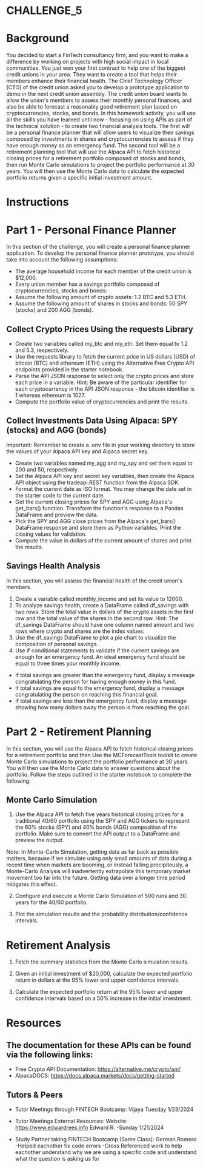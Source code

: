 # CHALLENGE_5
# Background
You decided to start a FinTech consultancy firm, and you want to make a difference by working on projects with high social impact in local communities. You just won your first contract to help one of the biggest credit unions in your area. They want to create a tool that helps their members enhance their financial health. The Chief Technology Officer (CTO) of the credit union asked you to develop a prototype application to demo in the next credit union assembly.
The credit union board wants to allow the union's members to assess their monthly personal finances, and also be able to forecast a reasonably good retirement plan based on cryptocurrencies, stocks, and bonds.
In this homework activity, you will use all the skills you have learned until now - focusing on using APIs as part of the technical solution - to create two financial analysis tools.
The first will be a personal finance planner that will allow users to visualize their savings composed by investments in shares and cryptocurrencies to assess if they have enough money as an emergency fund.
The second tool will be a retirement planning tool that will use the Alpaca API to fetch historical closing prices for a retirement portfolio composed of stocks and bonds, then run Monte Carlo simulations to project the portfolio performance at 30 years. You will then use the Monte Carlo data to calculate the expected portfolio returns given a specific initial investment amount.

# Instructions

# Part 1 - Personal Finance Planner
In this section of the challenge, you will create a personal finance planner application. To develop the personal finance planner prototype, you should take into account the following assumptions:
* The average household income for each member of the credit union is $12,000.
* Every union member has a savings portfolio composed of cryptocurrencies, stocks and bonds:
* Assume the following amount of crypto assets: 1.2 BTC and 5.3 ETH.
* Assume the following amount of shares in stocks and bonds: 50 SPY (stocks) and 200 AGG (bonds).

## Collect Crypto Prices Using the requests Library
* Create two variables called my_btc and my_eth. Set them equal to 1.2 and 5.3, respectively.
* Use the requests library to fetch the current price in US dollars (USD) of bitcoin (BTC) and ethereum (ETH) using the Alternative Free Crypto API endpoints provided in the starter notebook.
* Parse the API JSON response to select only the crypto prices and store each price in a variable.
Hint: Be aware of the particular identifier for each cryptocurrency in the API JSON response - the bitcoin identifier is 1 whereas ethereum is 1027.
* Compute the portfolio value of cryptocurrencies and print the results.

## Collect Investments Data Using Alpaca: SPY (stocks) and AGG (bonds)
Important: Remember to create a .env file in your working directory to store the values of your Alpaca API key and Alpaca secret key.

* Create two variables named my_agg and my_spy and set them equal to 200 and 50, respectively.
* Set the Alpaca API key and secret key variables, then create the Alpaca API object using the tradeapi.REST function from the Alpaca SDK.
* Format the current date as ISO format. You may change the date set in the starter code to the current date.
* Get the current closing prices for SPY and AGG using Alpaca's get_bars() function. Transform the function's response to a Pandas DataFrame and preview the data.
* Pick the SPY and AGG close prices from the Alpaca's get_bars() DataFrame response and store them as Python variables. Print the closing values for validation.
* Compute the value in dollars of the current amount of shares and print the results.

## Savings Health Analysis
In this section, you will assess the financial health of the credit union's members.
1. Create a variable called monthly_income and set its value to 12000.
2. To analyze savings health, create a DataFrame called df_savings with two rows. Store the total value in dollars of the crypto assets in the first row and the total value of the shares in the second row.
Hint: The df_savings DataFrame should have one column named amount and two rows where crypto and shares are the index values:
3. Use the df_savings DataFrame to plot a pie chart to visualize the composition of personal savings.
4. Use if conditional statements to validate if the current savings are enough for an emergency fund. An ideal emergency fund should be equal to three times your monthly income.
* If total savings are greater than the emergency fund, display a message congratulating the person for having enough money in this fund.
* If total savings are equal to the emergency fund, display a message congratulating the person on reaching this financial goal.
* If total savings are less than the emergency fund, display a message showing how many dollars away the person is from reaching the goal.

# Part 2 - Retirement Planning
In this section, you will use the Alpaca API to fetch historical closing prices for a retirement portfolio and then Use the MCForecastTools toolkit to create Monte Carlo simulations to project the portfolio performance at 30 years. You will then use the Monte Carlo data to answer questions about the portfolio.
Follow the steps outlined in the starter notebook to complete the following:

## Monte Carlo Simulation
1. Use the Alpaca API to fetch five years historical closing prices for a traditional 40/60 portfolio using the SPY and AGG tickers to represent the 60% stocks (SPY) and 40% bonds (AGG) composition of the portfolio. Make sure to convert the API output to a DataFrame and preview the output.

Note: In Monte-Carlo Simulation, getting data as far back as possible matters, because if we simulate using only small amounts of data during a recent time when markets are booming, or instead falling precipitously, a Monte-Carlo Analysis will inadvertently extrapolate this temporary market movement too far into the future. Getting data over a longer time period mitigates this effect.

2. Configure and execute a Monte Carlo Simulation of 500 runs and 30 years for the 40/60 portfolio.

3. Plot the simulation results and the probability distribution/confidence intervals.

# Retirement Analysis
1. Fetch the summary statistics from the Monte Carlo simulation results.


2. Given an initial investment of $20,000, calculate the expected portfolio return in dollars at the 95% lower and upper confidence intervals.

3. Calculate the expected portfolio return at the 95% lower and upper confidence intervals based on a 50% increase in the initial investment.

# Resources 

## The documentation for these APIs can be found via the following links:
* Free Crypto API Documentation: https://alternative.me/crypto/api/
* AlpacaDOCS: https://docs.alpaca.markets/docs/getting-started

## Tutors & Peers 
* Tutor Meetings through FINTECH Bootcamp:
Vijaya
Tuesday 1/23/2024

* Tutor Meetings External Resources:
Website: https://www.edwardrees.info
Edward R.
-Sunday 1/21/2024
 
* Study Partner taking FINTECH Bootcamp (Same Class):
German Romero
-Helped eachother fix code errors
-Cross Referenced work to help eachother understand why we are using a specific code and understand what the question is asking us for

















